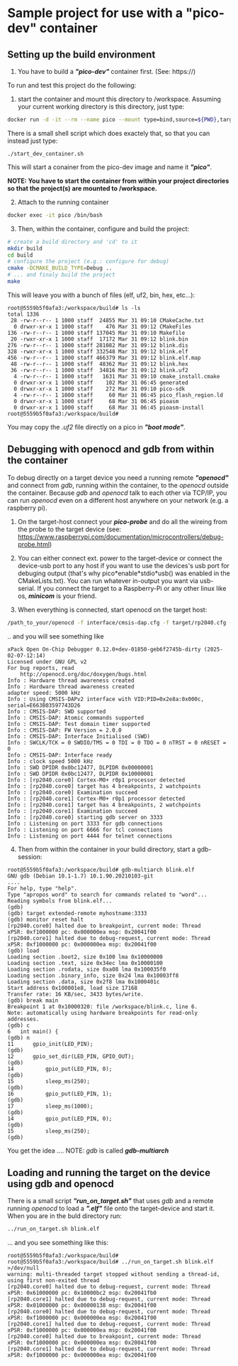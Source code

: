 # Sample project for use with a "pico-dev" container

## Setting up the build environment

1. You have to build a **_"pico-dev"_** container first. (See: https://)

To run and test this project
do the following:

1. start the container and mount this directory to /workspace. Assuming your
   current working directory is this directory, just type:

```bash
docker run -d -it --rm --name pico --mount type=bind,source=${PWD},target=/workspace pico-sdk
```

There is a small shell script which does exactely that, so that you can instead just type:

```
./start_dev_container.sh
```

This will start a conainer from the pico-dev image and name it **_"pico"_**.

**NOTE: You have to start the container from within your project directories so that the project(s) are mounted to /workspace.**

2. Attach to the running container

```bash
docker exec -it pico /bin/bash
```

3. Then, within the container, configure and build the project:

```bash
# create a build directory and 'cd' to it
mkdir build
cd build
# configure the project (e.g.: configure for debug)
cmake -DCMAKE_BUILD_TYPE=Debug ..
# ... and finaly build the project
make
```

This will leave you with a bunch of files (elf, uf2, bin, hex, etc...):

```
root@5559b5f0afa3:/workspace/build# ls -ls
total 1336
 28 -rw-r--r-- 1 1000 staff  24855 Mar 31 09:10 CMakeCache.txt
  0 drwxr-xr-x 1 1000 staff    476 Mar 31 09:12 CMakeFiles
136 -rw-r--r-- 1 1000 staff 137045 Mar 31 09:10 Makefile
 20 -rwxr-xr-x 1 1000 staff  17172 Mar 31 09:12 blink.bin
276 -rw-r--r-- 1 1000 staff 281082 Mar 31 09:12 blink.dis
328 -rwxr-xr-x 1 1000 staff 332548 Mar 31 09:12 blink.elf
456 -rw-r--r-- 1 1000 staff 466379 Mar 31 09:12 blink.elf.map
 48 -rw-r--r-- 1 1000 staff  48362 Mar 31 09:12 blink.hex
 36 -rw-r--r-- 1 1000 staff  34816 Mar 31 09:12 blink.uf2
  4 -rw-r--r-- 1 1000 staff   1631 Mar 31 09:10 cmake_install.cmake
  0 drwxr-xr-x 1 1000 staff    102 Mar 31 06:45 generated
  0 drwxr-xr-x 1 1000 staff    272 Mar 31 09:10 pico-sdk
  4 -rw-r--r-- 1 1000 staff     60 Mar 31 06:45 pico_flash_region.ld
  0 drwxr-xr-x 1 1000 staff     68 Mar 31 06:45 pioasm
  0 drwxr-xr-x 1 1000 staff     68 Mar 31 06:45 pioasm-install
root@5559b5f0afa3:/workspace/build#
```

You may copy the _.uf2_ file directly on a pico in **_"boot mode"_**.

## Debugging with openocd and gdb from within the container

To debug directly on a target device you need a running remote **_"openocd"_**
and connect from _gdb_, running within the container, to the _openocd_ outside the container.
Because _gdb_ and _openocd_ talk to each other via TCP/IP, you can run _openocd_
even on a different host anywhere on your network (e.g. a raspberry pi).

1. On the target-host connect your **_pico-probe_** and do all the wireing from
   the probe to the target device (see: https://www.raspberrypi.com/documentation/microcontrollers/debug-probe.html)

2. You can either connect ext. power to the target-device or connect the device-usb
   port to any host if you want to use the devices's usb port for debuging output
   (that's why pico\*enable\*stdio\*usb() was enabled in the CMakeLists.txt). You can
   run whatever in-output you want via usb-serial. If you connect the target to a
   Raspberry-Pi or any other linux like os, **_minicom_** is your friend.

3. When everything is connected, start openocd on the target host:

```bash
/path_to_your/openocd -f interface/cmsis-dap.cfg -f target/rp2040.cfg -c 'bindto 0.0.0.0' -c 'adapter speed 5000' -c 'init'
```

.. and you will see something like

```
xPack Open On-Chip Debugger 0.12.0+dev-01850-geb6f2745b-dirty (2025-02-07-12:14)
Licensed under GNU GPL v2
For bug reports, read
	http://openocd.org/doc/doxygen/bugs.html
Info : Hardware thread awareness created
Info : Hardware thread awareness created
adapter speed: 5000 kHz
Info : Using CMSIS-DAPv2 interface with VID:PID=0x2e8a:0x000c, serial=E663B03597743D26
Info : CMSIS-DAP: SWD supported
Info : CMSIS-DAP: Atomic commands supported
Info : CMSIS-DAP: Test domain timer supported
Info : CMSIS-DAP: FW Version = 2.0.0
Info : CMSIS-DAP: Interface Initialised (SWD)
Info : SWCLK/TCK = 0 SWDIO/TMS = 0 TDI = 0 TDO = 0 nTRST = 0 nRESET = 0
Info : CMSIS-DAP: Interface ready
Info : clock speed 5000 kHz
Info : SWD DPIDR 0x0bc12477, DLPIDR 0x00000001
Info : SWD DPIDR 0x0bc12477, DLPIDR 0x10000001
Info : [rp2040.core0] Cortex-M0+ r0p1 processor detected
Info : [rp2040.core0] target has 4 breakpoints, 2 watchpoints
Info : [rp2040.core0] Examination succeed
Info : [rp2040.core1] Cortex-M0+ r0p1 processor detected
Info : [rp2040.core1] target has 4 breakpoints, 2 watchpoints
Info : [rp2040.core1] Examination succeed
Info : [rp2040.core0] starting gdb server on 3333
Info : Listening on port 3333 for gdb connections
Info : Listening on port 6666 for tcl connections
Info : Listening on port 4444 for telnet connections
```

4. Then from within the container in your build directory, start a gdb-session:

```
root@5559b5f0afa3:/workspace/build# gdb-multiarch blink.elf
GNU gdb (Debian 10.1-1.7) 10.1.90.20210103-git
....
For help, type "help".
Type "apropos word" to search for commands related to "word"...
Reading symbols from blink.elf...
(gdb)
(gdb) target extended-remote myhostname:3333
(gdb) monitor reset halt
[rp2040.core0] halted due to breakpoint, current mode: Thread
xPSR: 0xf1000000 pc: 0x000000ea msp: 0x20041f00
[rp2040.core1] halted due to debug-request, current mode: Thread
xPSR: 0xf1000000 pc: 0x000000ea msp: 0x20041f00
(gdb) load
Loading section .boot2, size 0x100 lma 0x10000000
Loading section .text, size 0x34ec lma 0x10000100
Loading section .rodata, size 0xa08 lma 0x100035f0
Loading section .binary_info, size 0x24 lma 0x10003ff8
Loading section .data, size 0x2f8 lma 0x1000401c
Start address 0x100001e8, load size 17168
Transfer rate: 16 KB/sec, 3433 bytes/write.
(gdb) break main
Breakpoint 1 at 0x10000320: file /workspace/blink.c, line 6.
Note: automatically using hardware breakpoints for read-only addresses.
(gdb) c
6	int main() {
(gdb) n
11	    gpio_init(LED_PIN);
(gdb)
12	    gpio_set_dir(LED_PIN, GPIO_OUT);
(gdb)
14	        gpio_put(LED_PIN, 0);
(gdb)
15	        sleep_ms(250);
(gdb)
16	        gpio_put(LED_PIN, 1);
(gdb)
17	        sleep_ms(1000);
(gdb)
14	        gpio_put(LED_PIN, 0);
(gdb)
15	        sleep_ms(250);
(gdb)
```

You get the idea .... NOTE: _gdb_ is called **_gdb-multiarch_**

## Loading and running the target on the device using gdb and openocd

There is a small script **_"run_on_target.sh"_** that uses _gdb_ and a remote running
_openocd_ to load a **_".elf"_** file onto the target-device and start it.
When you are in the buld directory run:

```bash
../run_on_target.sh blink.elf
```

... and you see something like this:

```
root@5559b5f0afa3:/workspace/build# root@5559b5f0afa3:/workspace/build# ../run_on_target.sh blink.elf >/dev/null
warning: multi-threaded target stopped without sending a thread-id, using first non-exited thread
[rp2040.core0] halted due to debug-request, current mode: Thread
xPSR: 0x61000000 pc: 0x10000bc2 msp: 0x20041fb0
[rp2040.core1] halted due to debug-request, current mode: Thread
xPSR: 0x01000000 pc: 0x00000138 msp: 0x20041f00
[rp2040.core0] halted due to debug-request, current mode: Thread
xPSR: 0xf1000000 pc: 0x000000ea msp: 0x20041f00
[rp2040.core1] halted due to debug-request, current mode: Thread
xPSR: 0xf1000000 pc: 0x000000ea msp: 0x20041f00
[rp2040.core0] halted due to breakpoint, current mode: Thread
xPSR: 0xf1000000 pc: 0x000000ea msp: 0x20041f00
[rp2040.core1] halted due to debug-request, current mode: Thread
xPSR: 0xf1000000 pc: 0x000000ea msp: 0x20041f00
```
